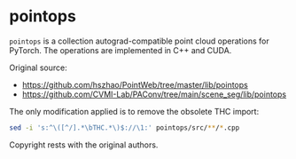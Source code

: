 # pointops

`pointops` is a collection autograd-compatible point cloud operations for PyTorch. The operations are implemented in C++ and CUDA.

Original source:

- https://github.com/hszhao/PointWeb/tree/master/lib/pointops
- https://github.com/CVMI-Lab/PAConv/tree/main/scene_seg/lib/pointops

The only modification applied is to remove the obsolete THC import:

```bash
sed -i 's:^\([^/].*\bTHC.*\)$://\1:' pointops/src/**/*.cpp
```

Copyright rests with the original authors.
